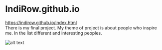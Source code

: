 # IndiRow.github.io
https://indirow.github.io/index.html<br>
There is my final project. My theme of project is about people who inspire me. In the list different and interesting peoples.

![alt text](https://i.postimg.cc/3Jrkj4tP/2019-12-1211.png)
